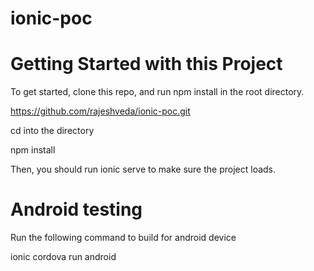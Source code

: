 # ionic-poc

# Getting Started with this Project

To get started, clone this repo, and run npm install in the root directory.

https://github.com/rajeshveda/ionic-poc.git

cd into the directory

npm install

Then, you should run ionic serve to make sure the project loads.

# Android testing

Run the following command to build for android device

ionic cordova run android

